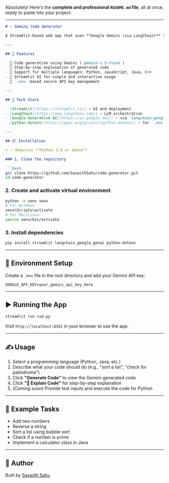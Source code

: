 Absolutely! Here's the **complete and professional `README.md` file**, all at once, ready to paste into your project:

---

````markdown
# 💡 Gemini Code Generator

A Streamlit-based web app that uses **Google Gemini (via LangChain)** to dynamically generate clean, well-commented code for programming tasks in **Python, Java, JavaScript, or C++** — with the option to get a detailed step-by-step explanation of the generated code.

---

## 🚀 Features

- 🔹 Code generation using Gemini (`gemini-1.5-flash`)
- 🔹 Step-by-step explanation of generated code
- 🔹 Support for multiple languages: Python, JavaScript, Java, C++
- 🔹 Streamlit UI for simple and interactive usage
- 🔹 `.env`-based secure API key management

---

## 🧠 Tech Stack

- [Streamlit](https://streamlit.io/) – UI and deployment
- [LangChain](https://www.langchain.com/) – LLM orchestration
- [Google Generative AI](https://ai.google.dev/) – via `langchain-google-genai`
- [python-dotenv](https://pypi.org/project/python-dotenv/) – for `.env` API key loading

---

## 📦 Installation

> ✅ Requires **Python 3.9 or above**

### 1. Clone the repository

```bash
git clone https://github.com/SaswithSahu/code-generator.git
cd code-generator
````

### 2. Create and activate virtual environment

```bash
python -m venv venv
# For Windows:
venv\Scripts\activate
# For Mac/Linux:
source venv/bin/activate
```

### 3. Install dependencies

```bash
pip install streamlit langchain_google_genai python-dotenv
```

---

## 🔐 Environment Setup

Create a `.env` file in the root directory and add your Gemini API key:

```env
GOOGLE_API_KEY=your_gemini_api_key_here
```

---

## ▶️ Running the App

```bash
streamlit run cod.py
```

Visit `http://localhost:8501` in your browser to use the app.

---

## ✍️ Usage

1. Select a programming language (Python, Java, etc.)
2. Describe what your code should do (e.g., "sort a list", "check for palindrome")
3. Click **"Generate Code"** to view the Gemini-generated code
4. Click **"📘 Explain Code"** for step-by-step explanation
5. *(Coming soon)* Provide test inputs and execute the code for Python

---

## 🧪 Example Tasks

* Add two numbers
* Reverse a string
* Sort a list using bubble sort
* Check if a number is prime
* Implement a calculator class in Java

---


## 🙌 Author

Built by [Saswith Sahu](https://github.com/SaswithSahu)


